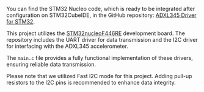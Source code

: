 You can find the STM32 Nucleo code, which is ready to be integrated after configuration on STM32CubeIDE, in the GitHub repository: [ADXL345 Driver for STM32](https://github.com/WassimHedfi/adxl345-driver-stm32).

This project utilizes the [STM32nucleoF446RE](https://www.st.com/en/microcontrollers-microprocessors/stm32f446re.html) development board. The repository includes the UART driver for data transmission and the I2C driver for interfacing with the ADXL345 accelerometer.

The `main.c` file provides a fully functional implementation of these drivers, ensuring reliable data transmission.

Please note that we utilized Fast I2C mode for this project. Adding pull-up resistors to the I2C pins is recommended to enhance data integrity.

